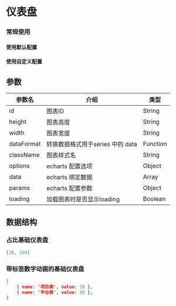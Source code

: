 # 仪表盘

### 常规使用

#### 使用默认配置
<vEcharts-demo
    demo-height="300px"
    source-code="common-charts:::Gauge/Gauge-demo"
/>

#### 使用自定义配置
<vEcharts-demo
    demo-height="300px"
    source-code="common-charts:::Gauge/Gauge-custom-demo"
/>

## 参数

| 参数名     | 介绍                             | 类型     |
| ---------- | -------------------------------- | -------- |
| id         | 图表ID                           | String   |
| height     | 图表高度                         | String   |
| width      | 图表宽度                         | String   |
| dataFormat | 转换数据格式用于series 中的 data | Function |
| className  | 图表样式名                       | String   |
| options    | echarts 配置选项                 | Object   |
| data       | echarts 绑定数据                 | Array    |
| params     | echarts 配置参数                 | Object   |
| loading    | 加载图表时是否显示loading        | Boolean  |

## 数据结构

### 占比基础仪表盘

```json
[20, 100]
```

### 带标签数字动画的基础仪表盘

```json
[
    { name: '项目类', value: 20 },
    { name: '平台类', value: 80 },
]
```

